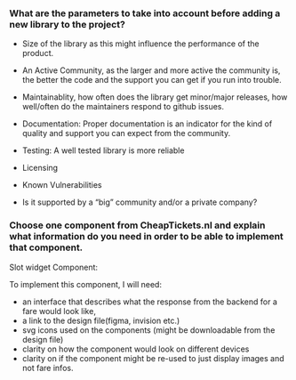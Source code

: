 ### What are the parameters to take into account before adding a new library to the project?

- Size of the library as this might influence the performance of the product.

- An Active Community, as the larger and more active the community is, the better the code and the support you can get if you run into trouble.

- Maintainablity, how often does the library get minor/major releases, how well/often do the maintainers respond to github issues.

- Documentation: Proper documentation is an indicator for the kind of quality and support you can expect from the community.

- Testing: A well tested library is more reliable

- Licensing

- Known Vulnerabilities

- Is it supported by a “big” community and/or a private company?

### Choose one component from CheapTickets.nl and explain what information do you need in order to be able to implement that component.

Slot widget Component:

To implement this component, I will need:
 - an interface that describes what the response from the backend for a fare would look like,
 - a link to the design file(figma, invision etc.)
 - svg icons used on the components (might be downloadable from the design file)
 - clarity on how the component would look on different devices
 - clarity on if the component might be re-used to just display images and not fare infos.
